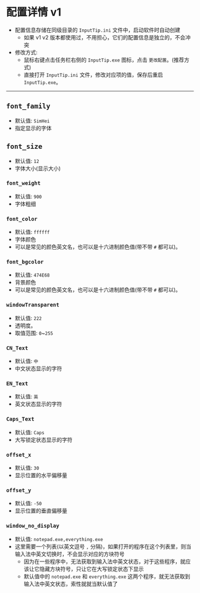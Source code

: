 # 配置详情 v1

- 配置信息存储在同级目录的 `InputTip.ini` 文件中，启动软件时自动创建
  - 如果 v1 v2 版本都使用过，不用担心，它们的配置信息是独立的，不会冲突
- 修改方式:
  - 鼠标右键点击任务栏右侧的 `InputTip.exe` 图标，点击 `更改配置`。(推荐方式)
  - 直接打开 `InputTip.ini` 文件，修改对应项的值，保存后重启 `InputTip.exe`。

---

## `font_family`

- 默认值: `SimHei`
- 指定显示的字体

## `font_size`

- 默认值: `12`
- 字体大小(显示大小)

### `font_weight`

- 默认值: `900`
- 字体粗细

### `font_color`

- 默认值: `ffffff`
- 字体颜色
- 可以是常见的颜色英文名，也可以是十六进制颜色值(带不带 `#` 都可以)。

### `font_bgcolor`

- 默认值: `474E68`
- 背景颜色
- 可以是常见的颜色英文名，也可以是十六进制颜色值(带不带 `#` 都可以)。

### `windowTransparent`

- 默认值: `222`
- 透明度。
- 取值范围: `0`~`255`

### `CN_Text`

- 默认值: `中`
- 中文状态显示的字符

### `EN_Text`

- 默认值: `英`
- 英文状态显示的字符

### `Caps_Text`

- 默认值: `Caps`
- 大写锁定状态显示的字符

### `offset_x`

- 默认值: `30`
- 显示位置的水平偏移量

### `offset_y`

- 默认值: `-50`
- 显示位置的垂直偏移量

### `window_no_display`

- 默认值: `notepad.exe,everything.exe`
- 这里需要一个列表(以英文逗号 `,` 分隔)，如果打开的程序在这个列表里，则当输入法中英文切换时，不会显示对应的方块符号
  - 因为在一些程序中，无法获取到输入法中英文状态，对于这些程序，就应该让它隐藏方块符号，只让它在大写锁定状态下显示
  - 默认值中的 `notepad.exe` 和 `everything.exe` 这两个程序，就无法获取到输入法中英文状态，索性就就当默认值了
